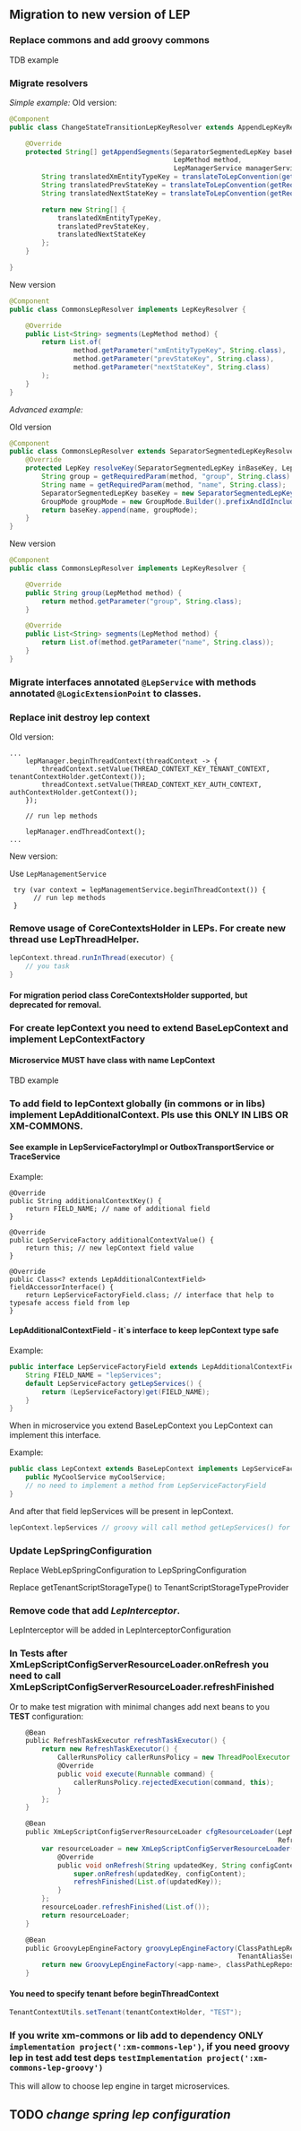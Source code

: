 ## Migration to new version of LEP
### Replace commons and add groovy commons
TDB example
### Migrate resolvers

_Simple example:_
Old version:
```java
@Component
public class ChangeStateTransitionLepKeyResolver extends AppendLepKeyResolver {

    @Override
    protected String[] getAppendSegments(SeparatorSegmentedLepKey baseKey,
                                         LepMethod method,
                                         LepManagerService managerService) {
        String translatedXmEntityTypeKey = translateToLepConvention(getRequiredStrParam(method, "xmEntityTypeKey"));
        String translatedPrevStateKey = translateToLepConvention(getRequiredStrParam(method, "prevStateKey"));
        String translatedNextStateKey = translateToLepConvention(getRequiredStrParam(method, "nextStateKey"));

        return new String[] {
            translatedXmEntityTypeKey,
            translatedPrevStateKey,
            translatedNextStateKey
        };
    }

}
```
New version
```java
@Component
public class CommonsLepResolver implements LepKeyResolver {

    @Override
    public List<String> segments(LepMethod method) {
        return List.of(
                method.getParameter("xmEntityTypeKey", String.class),
                method.getParameter("prevStateKey", String.class),
                method.getParameter("nextStateKey", String.class)
        );
    }
}
```

_Advanced example:_

Old version
```java
@Component
public class CommonsLepResolver extends SeparatorSegmentedLepKeyResolver {
    @Override
    protected LepKey resolveKey(SeparatorSegmentedLepKey inBaseKey, LepMethod method, LepManagerService managerService) {
        String group = getRequiredParam(method, "group", String.class) + ".Commons";
        String name = getRequiredParam(method, "name", String.class);
        SeparatorSegmentedLepKey baseKey = new SeparatorSegmentedLepKey(group, XmLepConstants.EXTENSION_KEY_SEPARATOR, XmLepConstants.EXTENSION_KEY_GROUP_MODE);
        GroupMode groupMode = new GroupMode.Builder().prefixAndIdIncludeGroup(baseKey.getGroupSegmentsSize()).build();
        return baseKey.append(name, groupMode);
    }
}
```
New version
```java
@Component
public class CommonsLepResolver implements LepKeyResolver {

    @Override
    public String group(LepMethod method) {
        return method.getParameter("group", String.class);
    }

    @Override
    public List<String> segments(LepMethod method) {
        return List.of(method.getParameter("name", String.class));
    }
}
```

### Migrate interfaces annotated `@LepService` with methods annotated `@LogicExtensionPoint` to classes.

### Replace init destroy lep context
Old version:
```
...
    lepManager.beginThreadContext(threadContext -> {
        threadContext.setValue(THREAD_CONTEXT_KEY_TENANT_CONTEXT, tenantContextHolder.getContext());
        threadContext.setValue(THREAD_CONTEXT_KEY_AUTH_CONTEXT, authContextHolder.getContext());
    });

    // run lep methods

    lepManager.endThreadContext();
...
```

New version:

Use `LepManagementService`
```
 try (var context = lepManagementService.beginThreadContext()) {
      // run lep methods
 }
```

### Remove usage of CoreContextsHolder in LEPs. For create new thread use LepThreadHelper.
```groovy
lepContext.thread.runInThread(executor) {
    // you task
}
```
#### For migration period class CoreContextsHolder supported, but deprecated for removal.


### For create lepContext you need to extend BaseLepContext and implement LepContextFactory
#### Microservice MUST have class with name LepContext

TBD example

### To add field to lepContext globally (in commons or in libs) implement LepAdditionalContext. Pls use this ONLY IN LIBS OR XM-COMMONS.
#### See example in LepServiceFactoryImpl or OutboxTransportService or TraceService
Example:
```
@Override
public String additionalContextKey() {
    return FIELD_NAME; // name of additional field
}

@Override
public LepServiceFactory additionalContextValue() {
    return this; // new lepContext field value
}

@Override
public Class<? extends LepAdditionalContextField> fieldAccessorInterface() {
    return LepServiceFactoryField.class; // interface that help to typesafe access field from lep
}
```
#### LepAdditionalContextField - it`s interface to keep lepContext type safe
Example:
```java
public interface LepServiceFactoryField extends LepAdditionalContextField {
    String FIELD_NAME = "lepServices";
    default LepServiceFactory getLepServices() {
        return (LepServiceFactory)get(FIELD_NAME);
    }
}
```
When in microservice you extend BaseLepContext you LepContext can implement this interface.

Example:
```java
public class LepContext extends BaseLepContext implements LepServiceFactoryField {
    public MyCoolService myCoolService;
    // no need to implement a method from LepServiceFactoryField
}
```

And after that field lepServices will be present in lepContext.
```groovy
lepContext.lepServices // groovy will call method getLepServices() for you
```

### Update LepSpringConfiguration
Replace WebLepSpringConfiguration to LepSpringConfiguration

Replace getTenantScriptStorageType() to TenantScriptStorageTypeProvider

### Remove code that add _LepInterceptor_.
LepInterceptor will be added in LepInterceptorConfiguration

### In Tests after XmLepScriptConfigServerResourceLoader.onRefresh you need to call XmLepScriptConfigServerResourceLoader.refreshFinished

Or to make test migration with minimal changes add next beans to you **TEST** configuration:

```groovy
    @Bean
    public RefreshTaskExecutor refreshTaskExecutor() {
        return new RefreshTaskExecutor() {
            CallerRunsPolicy callerRunsPolicy = new ThreadPoolExecutor.CallerRunsPolicy();
            @Override
            public void execute(Runnable command) {
                callerRunsPolicy.rejectedExecution(command, this);
            }
        };
    }

    @Bean
    public XmLepScriptConfigServerResourceLoader cfgResourceLoader(LepManagementService lepManagementService,
                                                                   RefreshTaskExecutor refreshTaskExecutor) {
        var resourceLoader = new XmLepScriptConfigServerResourceLoader(<app-name>, lepManagementService, refreshTaskExecutor) {
            @Override
            public void onRefresh(String updatedKey, String configContent) {
                super.onRefresh(updatedKey, configContent);
                refreshFinished(List.of(updatedKey));
            }
        };
        resourceLoader.refreshFinished(List.of());
        return resourceLoader;
    }

    @Bean
    public GroovyLepEngineFactory groovyLepEngineFactory(ClassPathLepRepository classPathLepRepository,
                                                         TenantAliasService tenantAliasService) {
        return new GroovyLepEngineFactory(<app-name>, classPathLepRepository, tenantAliasService);
    }
```

#### You need to specify tenant before beginThreadContext
```groovy
TenantContextUtils.setTenant(tenantContextHolder, "TEST");
```

### If you write xm-commons or lib add to dependency ONLY `implementation project(':xm-commons-lep')`,  if you need groovy lep in test add test deps `testImplementation project(':xm-commons-lep-groovy')`
This will allow to choose lep engine in target microservices.

## TODO _change spring lep configuration_


